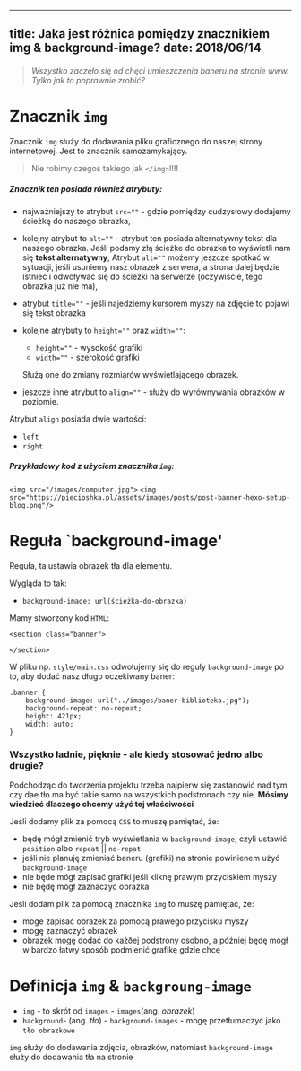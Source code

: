 ----
title: Jaka jest różnica pomiędzy znacznikiem **img** & **background-image**?
date: 2018/06/14
----

> ###### *Wszystko zaczęło się od chęci umieszczenia baneru na stronie www. Tylko jak to poprawnie zrobić?*

# Znacznik `img`

Znacznik `img` służy do dodawania  pliku graficznego do naszej strony internetowej. Jest to znacznik samozamykający.
> Nie robimy czegoś takiego jak `</img>`!!!!

##### Znacznik ten posiada również atrybuty:
* najważniejszy to atrybut `src=""` - gdzie pomiędzy cudzysłowy dodajemy ścieżkę do naszego obrazka,
* kolejny atrybut to `alt=""` - atrybut ten posiada alternatywny tekst dla naszego obrazka. Jeśli podamy złą ścieżke do obrazka to wyświetli nam się **tekst alternatywny**,
Atrybut `alt=""` możemy jeszcze spotkać w sytuacji, jeśli usuniemy nasz obrazek z serwera, a strona dalej będzie istnieć i odwoływać się do ścieżki na serwerze (oczywiście, tego obrazka już nie ma),
* atrybut `title=""` - jeśli najedziemy kursorem myszy na zdjęcie to pojawi się tekst obrazka
* kolejne atrybuty to `height=""` oraz `width=""`:
    * `height=""` - wysokość grafiki
    * `width=""` - szerokość grafiki

    Służą one do zmiany rozmiarów wyświetlającego obrazek.
* jeszcze inne atrybut to `align=""` - służy do wyrównywania obrazków w poziomie.

Atrybut `align` posiada dwie wartości:
* `left`
* `right`

##### Przykładowy kod z użyciem znacznika `img`:
`<img src="/images/computer.jpg">`
`<img src="https://piecioshka.pl/assets/images/posts/post-banner-hexo-setup-blog.png"/>`

# Reguła `background-image'
Reguła, ta ustawia obrazek tła dla elementu.

Wygląda to tak:
* `background-image: url(ścieżka-do-obrazka)`

Mamy stworzony kod `HTML`:
```
<section class="banner">

</section>
```
W pliku np. `style/main.css` odwołujemy się do reguły `background-image` po to, aby dodać nasz długo oczekiwany baner:
```
.banner {
    background-image: url("../images/baner-biblioteka.jpg");
    background-repeat: no-repeat;
    height: 421px;
    width: auto;
}
```

### Wszystko ładnie, pięknie - ale kiedy stosować jedno albo drugie?

Podchodząc do tworzenia projektu trzeba najpierw się zastanowić nad tym, czy dae tło ma być takie samo na wszystkich podstronach czy nie. **Mósimy wiedzieć dlaczego chcemy użyć tej właściwości**

Jeśli dodamy plik za pomocą `CSS` to muszę pamiętać, że:
* będę mógł zmienić tryb wyświetlania w `background-image`, czyli ustawić `position` albo `repeat` || `no-repat`
* jeśli nie planuję zmieniać baneru (grafiki) na stronie powinienem użyć `background-image`
* nie będe mógł zapisać grafiki jeśli kliknę prawym przyciskiem myszy
* nie będę mógł zaznaczyć obrazka

Jeśli dodam plik za pomocą znacznika `img` to muszę pamiętać, że:
* moge zapisać obrazek za pomocą prawego przycisku myszy
* mogę zaznaczyć obrazek
* obrazek mogę dodać do każðej podstrony osobno, a później będę mógł w bardzo łatwy sposób podmienić grafikę gdzie chcę

# Definicja `img` & `backgroung-image`
- `img` - to skrót od `images`
        - `images`(ang. *obrazek*)
- `background`- (ang. *tło*)
        - `background-images` - mogę przetłumaczyć jako `tło obrazkowe`

`img` służy do dodawania zdjęcia, obrazków, natomiast `background-image` służy do dodawania tła na stronie

